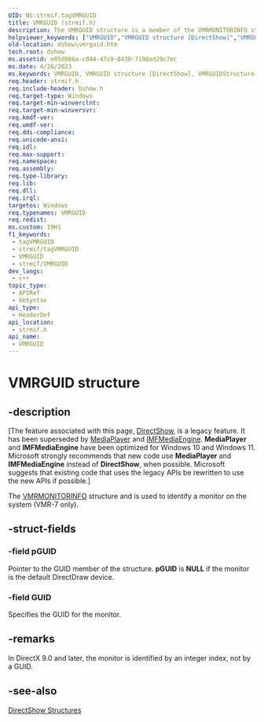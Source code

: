 ```yaml
---
UID: NS:strmif.tagVMRGUID
title: VMRGUID (strmif.h)
description: The VMRGUID structure is a member of the VMRMONITORINFO structure and is used to identify a monitor on the system (VMR-7 only).
helpviewer_keywords: ["VMRGUID","VMRGUID structure [DirectShow]","VMRGUIDStructure","dshow.vmrguid","strmif/VMRGUID"]
old-location: dshow\vmrguid.htm
tech.root: dshow
ms.assetid: e05d986a-c044-47c9-8430-7190ad29c7ec
ms.date: 4/26/2023
ms.keywords: VMRGUID, VMRGUID structure [DirectShow], VMRGUIDStructure, dshow.vmrguid, strmif/VMRGUID
req.header: strmif.h
req.include-header: Dshow.h
req.target-type: Windows
req.target-min-winverclnt: 
req.target-min-winversvr: 
req.kmdf-ver: 
req.umdf-ver: 
req.ddi-compliance: 
req.unicode-ansi: 
req.idl: 
req.max-support: 
req.namespace: 
req.assembly: 
req.type-library: 
req.lib: 
req.dll: 
req.irql: 
targetos: Windows
req.typenames: VMRGUID
req.redist: 
ms.custom: 19H1
f1_keywords:
 - tagVMRGUID
 - strmif/tagVMRGUID
 - VMRGUID
 - strmif/VMRGUID
dev_langs:
 - c++
topic_type:
 - APIRef
 - kbSyntax
api_type:
 - HeaderDef
api_location:
 - strmif.h
api_name:
 - VMRGUID
---
```


# VMRGUID structure


## -description

\[The feature associated with this page, [DirectShow](/windows/win32/directshow/directshow), is a legacy feature. It has been superseded by [MediaPlayer](/uwp/api/Windows.Media.Playback.MediaPlayer) and [IMFMediaEngine](/windows/win32/api/mfmediaengine/nn-mfmediaengine-imfmediaengine). **MediaPlayer** and **IMFMediaEngine** have been optimized for Windows 10 and Windows 11. Microsoft strongly recommends that new code use **MediaPlayer** and **IMFMediaEngine** instead of **DirectShow**, when possible. Microsoft suggests that existing code that uses the legacy APIs be rewritten to use the new APIs if possible.\]

The [VMRMONITORINFO](/windows/desktop/api/strmif/ns-strmif-vmrmonitorinfo) structure and is used to identify a monitor on the system (VMR-7 only).

## -struct-fields

### -field pGUID

Pointer to the GUID member of the structure. <b>pGUID</b> is <b>NULL</b> if the monitor is the default DirectDraw device.

### -field GUID

Specifies the GUID for the monitor.

## -remarks

In DirectX 9.0 and later, the monitor is identified by an integer index, not by a GUID.

## -see-also

<a href="/windows/desktop/DirectShow/directshow-structures">DirectShow Structures</a>